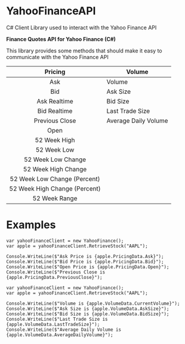 # YahooFinanceAPI
C# Client Library used to interact with the Yahoo Finance API

<b>Finance Quotes API for Yahoo Finance (C#)</b>

This library provides some methods that should make it easy to communicate with the Yahoo Finance API

|            Pricing            | Volume               |
|:-----------------------------:|----------------------|
| Ask                           | Volume               |
| Bid                           | Ask Size             |
| Ask Realtime                  | Bid Size             |
| Bid Realtime                  | Last Trade Size      |
| Previous Close                | Average Daily Volume |
| Open                          |                      |
| 52 Week High                  |                      |
| 52 Week Low                   |                      |
| 52 Week Low Change            |                      |
| 52 Week High Change           |                      |
| 52 Week Low Change (Percent)  |                      |
| 52 Week High Change (Percent) |                      |
| 52 Week Range                 |                      |

<h1>Examples</h1>

````
var yahooFinanceClient = new YahooFinance();
var apple = yahooFinanceClient.RetrieveStock("AAPL");

Console.WriteLine($"Ask Price is {apple.PricingData.Ask}");
Console.WriteLine($"Bid Price is {apple.PricingData.Bid}");
Console.WriteLine($"Open Price is {apple.PricingData.Open}");
Console.WriteLine($"Previous Close is {apple.PricingData.PreviousClose}");
````

````
var yahooFinanceClient = new YahooFinance();
var apple = yahooFinanceClient.RetrieveStock("AAPL");

Console.WriteLine($"Volume is {apple.VolumeData.CurrentVolume}");
Console.WriteLine($"Ask Size is {apple.VolumeData.AskSize}");
Console.WriteLine($"Bid Size is {apple.VolumeData.BidSize}");
Console.WriteLine($"Last Trade Size is {apple.VolumeData.LastTradeSize}");
Console.WriteLine($"Average Daily Volume is {apple.VolumeData.AverageDailyVolume}");
````            
